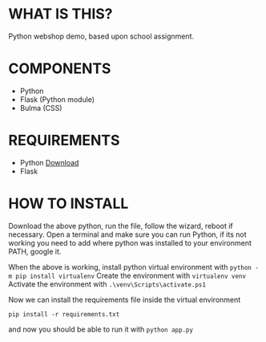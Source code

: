 # WHAT IS THIS?
Python webshop demo, based upon school assignment.

# COMPONENTS
* Python
* Flask (Python module)
* Bulma (CSS)

# REQUIREMENTS
* Python [Download](https://www.python.org/ftp/python/3.13.1/python-3.13.1-amd64.exe)
* Flask 

# HOW TO INSTALL
Download the above python, run the file, follow the wizard, reboot if necessary.
Open a terminal and make sure you can run Python, if its not working you need to add where python was installed to your environment PATH, google it.

When the above is working, install python virtual environment with `python -m pip install virtualenv`
Create the environment with `virtualenv venv`
Activate the environment with `.\venv\Scripts\activate.ps1`

Now we can install the requirements file inside the virtual environment

`pip install -r requirements.txt`

and now you should be able to run it with `python app.py`
